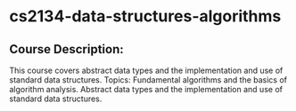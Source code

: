 # cs2134-data-structures-algorithms

## Course Description:
This course covers abstract data types and the implementation and use of standard data structures. Topics: Fundamental algorithms and the basics of algorithm analysis.  Abstract data types and the implementation and use of standard data structures.


